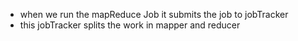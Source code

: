 * when we run the mapReduce Job it submits the job to jobTracker
* this jobTracker splits the work in mapper and reducer
